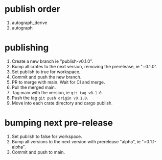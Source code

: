 # publish order

1. autograph_derive
2. autograph

# publishing

1. Create a new branch ie "publish-v0.1.0".
2. Bump all crates to the next version, removing the prerelease, ie "=0.1.0".
3. Set publish to true for workspace.
4. Commit and push the new branch.
5. PR to merge with main. Wait for CI and merge.
6. Pull the merged main.
7. Tag main with the version, ie `git tag v0.1.0`.
8. Push the tag `git push origin v0.1.0`.
9. Move into each crate directory and cargo publish.

# bumping next pre-release

1. Set publish to false for workspace.
2. Bump all versions to the next version with prerelease "alpha", ie "=0.1.1-alpha".
3. Commit and push to main.
